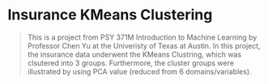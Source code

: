# Insurance KMeans Clustering

> This is a project from PSY 371M Introduction to Machine Learning by Professor Chen Yu at the Univeristy of Texas at Austin. In this project, the insurance data underwent the KMeans Clustring, which was clsutered into 3 groups. Furthermore, the cluster groups were illustrated by using PCA value (reduced from 6 domains/variables).
